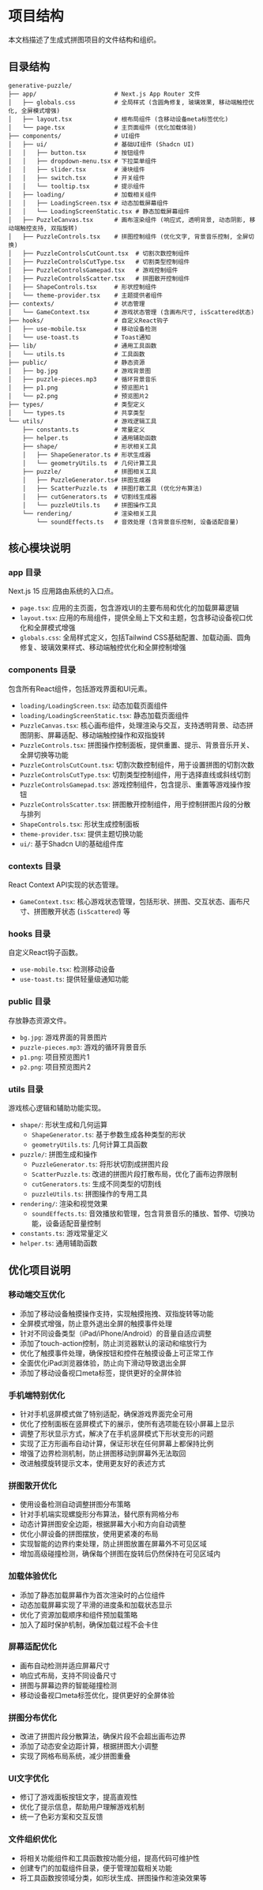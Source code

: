# 项目结构

本文档描述了生成式拼图项目的文件结构和组织。

## 目录结构

```
generative-puzzle/
├── app/                      # Next.js App Router 文件
│   ├── globals.css           # 全局样式 (含圆角修复, 玻璃效果, 移动端触控优化, 全屏模式增强)
│   ├── layout.tsx            # 根布局组件 (含移动设备meta标签优化)
│   └── page.tsx              # 主页面组件 (优化加载体验)
├── components/               # UI组件
│   ├── ui/                   # 基础UI组件 (Shadcn UI)
│   │   ├── button.tsx        # 按钮组件
│   │   ├── dropdown-menu.tsx # 下拉菜单组件
│   │   ├── slider.tsx        # 滑块组件
│   │   ├── switch.tsx        # 开关组件
│   │   └── tooltip.tsx       # 提示组件
│   ├── loading/              # 加载相关组件
│   │   ├── LoadingScreen.tsx # 动态加载屏幕组件
│   │   └── LoadingScreenStatic.tsx # 静态加载屏幕组件
│   ├── PuzzleCanvas.tsx      # 画布渲染组件 (响应式, 透明背景, 动态阴影, 移动端触控支持, 双指旋转)
│   ├── PuzzleControls.tsx    # 拼图控制组件 (优化文字, 背景音乐控制, 全屏切换)
│   ├── PuzzleControlsCutCount.tsx  # 切割次数控制组件
│   ├── PuzzleControlsCutType.tsx   # 切割类型控制组件
│   ├── PuzzleControlsGamepad.tsx   # 游戏控制组件
│   ├── PuzzleControlsScatter.tsx   # 拼图散开控制组件
│   ├── ShapeControls.tsx     # 形状控制组件
│   └── theme-provider.tsx    # 主题提供者组件
├── contexts/                 # 状态管理
│   └── GameContext.tsx       # 游戏状态管理 (含画布尺寸, isScattered状态)
├── hooks/                    # 自定义React钩子
│   ├── use-mobile.tsx        # 移动设备检测
│   └── use-toast.ts          # Toast通知
├── lib/                      # 通用工具函数
│   └── utils.ts              # 工具函数
├── public/                   # 静态资源
│   ├── bg.jpg                # 游戏背景图
│   ├── puzzle-pieces.mp3     # 循环背景音乐
│   ├── p1.png                # 预览图片1
│   └── p2.png                # 预览图片2
├── types/                    # 类型定义
│   └── types.ts              # 共享类型
└── utils/                    # 游戏逻辑工具
    ├── constants.ts          # 常量定义
    ├── helper.ts             # 通用辅助函数
    ├── shape/                # 形状相关工具
    │   ├── ShapeGenerator.ts # 形状生成器
    │   └── geometryUtils.ts  # 几何计算工具
    ├── puzzle/               # 拼图相关工具
    │   ├── PuzzleGenerator.ts# 拼图生成器
    │   ├── ScatterPuzzle.ts  # 拼图打散工具 (优化分布算法)
    │   ├── cutGenerators.ts  # 切割线生成器
    │   └── puzzleUtils.ts    # 拼图操作工具
    └── rendering/            # 渲染相关工具
        └── soundEffects.ts   # 音效处理 (含背景音乐控制, 设备适配音量)
```

## 核心模块说明

### app 目录

Next.js 15 应用路由系统的入口点。

- `page.tsx`: 应用的主页面，包含游戏UI的主要布局和优化的加载屏幕逻辑
- `layout.tsx`: 应用的布局组件，提供全局上下文和主题，包含移动设备视口优化和全屏模式增强
- `globals.css`: 全局样式定义，包括Tailwind CSS基础配置、加载动画、圆角修复、玻璃效果样式、移动端触控优化和全屏控制增强

### components 目录

包含所有React组件，包括游戏界面和UI元素。

- `loading/LoadingScreen.tsx`: 动态加载页面组件
- `loading/LoadingScreenStatic.tsx`: 静态加载页面组件
- `PuzzleCanvas.tsx`: 核心画布组件，处理渲染与交互，支持透明背景、动态拼图阴影、屏幕适配、移动端触控操作和双指旋转
- `PuzzleControls.tsx`: 拼图操作控制面板，提供重置、提示、背景音乐开关、全屏切换等功能
- `PuzzleControlsCutCount.tsx`: 切割次数控制组件，用于设置拼图的切割次数
- `PuzzleControlsCutType.tsx`: 切割类型控制组件，用于选择直线或斜线切割
- `PuzzleControlsGamepad.tsx`: 游戏控制组件，包含提示、重置等游戏操作按钮
- `PuzzleControlsScatter.tsx`: 拼图散开控制组件，用于控制拼图片段的分散与排列
- `ShapeControls.tsx`: 形状生成控制面板
- `theme-provider.tsx`: 提供主题切换功能
- `ui/`: 基于Shadcn UI的基础组件库

### contexts 目录

React Context API实现的状态管理。

- `GameContext.tsx`: 核心游戏状态管理，包括形状、拼图、交互状态、画布尺寸、拼图散开状态 (`isScattered`) 等

### hooks 目录

自定义React钩子函数。

- `use-mobile.tsx`: 检测移动设备
- `use-toast.ts`: 提供轻量级通知功能

### public 目录

存放静态资源文件。

- `bg.jpg`: 游戏界面的背景图片
- `puzzle-pieces.mp3`: 游戏的循环背景音乐
- `p1.png`: 项目预览图片1
- `p2.png`: 项目预览图片2

### utils 目录

游戏核心逻辑和辅助功能实现。

- `shape/`: 形状生成和几何运算
  - `ShapeGenerator.ts`: 基于参数生成各种类型的形状
  - `geometryUtils.ts`: 几何计算工具函数
- `puzzle/`: 拼图生成和操作
  - `PuzzleGenerator.ts`: 将形状切割成拼图片段
  - `ScatterPuzzle.ts`: 改进的拼图片段打散布局，优化了画布边界限制
  - `cutGenerators.ts`: 生成不同类型的切割线
  - `puzzleUtils.ts`: 拼图操作的专用工具
- `rendering/`: 渲染和视觉效果
  - `soundEffects.ts`: 音效播放和管理，包含背景音乐的播放、暂停、切换功能，设备适配音量控制
- `constants.ts`: 游戏常量定义
- `helper.ts`: 通用辅助函数

## 优化项目说明

### 移动端交互优化
- 添加了移动设备触摸操作支持，实现触摸拖拽、双指旋转等功能
- 全屏模式增强，防止意外退出全屏的触摸事件处理
- 针对不同设备类型（iPad/iPhone/Android）的音量自适应调整
- 添加了touch-action控制，防止浏览器默认的滚动和缩放行为
- 优化了触摸事件处理，确保按钮和控件在触摸设备上可正常工作
- 全面优化iPad浏览器体验，防止向下滑动导致退出全屏
- 添加了移动设备视口meta标签，提供更好的全屏体验

### 手机端特别优化
- 针对手机竖屏模式做了特别适配，确保游戏界面完全可用
- 优化了控制面板在竖屏模式下的展示，使所有选项能在较小屏幕上显示
- 调整了形状显示方式，解决了在手机竖屏模式下形状变形的问题
- 实现了正方形画布自动计算，保证形状在任何屏幕上都保持比例
- 增强了边界检测机制，防止拼图移动到屏幕外无法取回
- 改进触摸旋转提示文本，使用更友好的表述方式

### 拼图散开优化
- 使用设备检测自动调整拼图分布策略
- 针对手机端实现螺旋形分布算法，替代原有网格分布
- 动态计算拼图安全边距，根据屏幕大小和方向自动调整
- 优化小屏设备的拼图摆放，使用更紧凑的布局
- 实现智能的边界约束处理，防止拼图放置在屏幕外不可见区域
- 增加高级碰撞检测，确保每个拼图在旋转后仍然保持在可见区域内

### 加载体验优化

- 添加了静态加载屏幕作为首次渲染时的占位组件
- 动态加载屏幕实现了平滑的进度条和加载状态显示
- 优化了资源加载顺序和组件预加载策略
- 加入了超时保护机制，确保加载过程不会卡住

### 屏幕适配优化

- 画布自动检测并适应屏幕尺寸
- 响应式布局，支持不同设备尺寸
- 拼图与屏幕边界的智能碰撞检测
- 移动设备视口meta标签优化，提供更好的全屏体验

### 拼图分布优化

- 改进了拼图片段分散算法，确保片段不会超出画布边界
- 添加了动态安全边距计算，根据拼图大小调整
- 实现了网格布局系统，减少拼图重叠

### UI文字优化

- 修订了游戏面板按钮文字，提高直观性
- 优化了提示信息，帮助用户理解游戏机制
- 统一了色彩方案和交互反馈

### 文件组织优化

- 将相关功能组件和工具函数按功能分组，提高代码可维护性
- 创建专门的加载组件目录，便于管理加载相关功能
- 将工具函数按领域分类，如形状生成、拼图操作和渲染效果等
